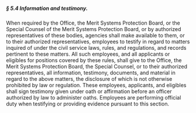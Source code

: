##### § 5.4 Information and testimony. #####

When required by the Office, the Merit Systems Protection Board, or the Special Counsel of the Merit Systems Protection Board, or by authorized representatives of these bodies, agencies shall make available to them, or to their authorized representatives, employees to testify in regard to matters inquired of under the civil service laws, rules, and regulations, and records pertinent to these matters. All such employees, and all applicants or eligibles for positions covered by these rules, shall give to the Office, the Merit Systems Protection Board, the Special Counsel, or to their authorized representatives, all information, testimony, documents, and material in regard to the above matters, the disclosure of which is not otherwise prohibited by law or regulation. These employees, applicants, and eligibles shall sign testimony given under oath or affirmation before an officer authorized by law to administer oaths. Employees are performing official duty when testifying or providing evidence pursuant to this section.